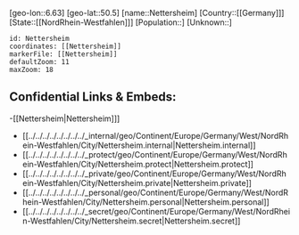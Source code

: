 ﻿---
location: [50.5,6.63]
mapzoom: [7,12] 
mapmarker: city 
type: City
tags:
- geo/City


SpocWebEntityId: 32786
isDeleted: false
confidential: public

---
[geo-lon::6.63]
[geo-lat::50.5]
[name::Nettersheim]
[Country::[[Germany]]]
[State::[[NordRhein-Westfahlen]]]
[Population::]
[Unknown::]


```leaflet
id: Nettersheim
coordinates: [[Nettersheim]]
markerFile: [[Nettersheim]]
defaultZoom: 11 
maxZoom: 18
```


## Confidential Links & Embeds: 
-[[Nettersheim|Nettersheim]]] 
- [[../../../../../../../../_internal/geo/Continent/Europe/Germany/West/NordRhein-Westfahlen/City/Nettersheim.internal|Nettersheim.internal]] 
- [[../../../../../../../../_protect/geo/Continent/Europe/Germany/West/NordRhein-Westfahlen/City/Nettersheim.protect|Nettersheim.protect]] 
- [[../../../../../../../../_private/geo/Continent/Europe/Germany/West/NordRhein-Westfahlen/City/Nettersheim.private|Nettersheim.private]] 
- [[../../../../../../../../_personal/geo/Continent/Europe/Germany/West/NordRhein-Westfahlen/City/Nettersheim.personal|Nettersheim.personal]] 
- [[../../../../../../../../_secret/geo/Continent/Europe/Germany/West/NordRhein-Westfahlen/City/Nettersheim.secret|Nettersheim.secret]] 
